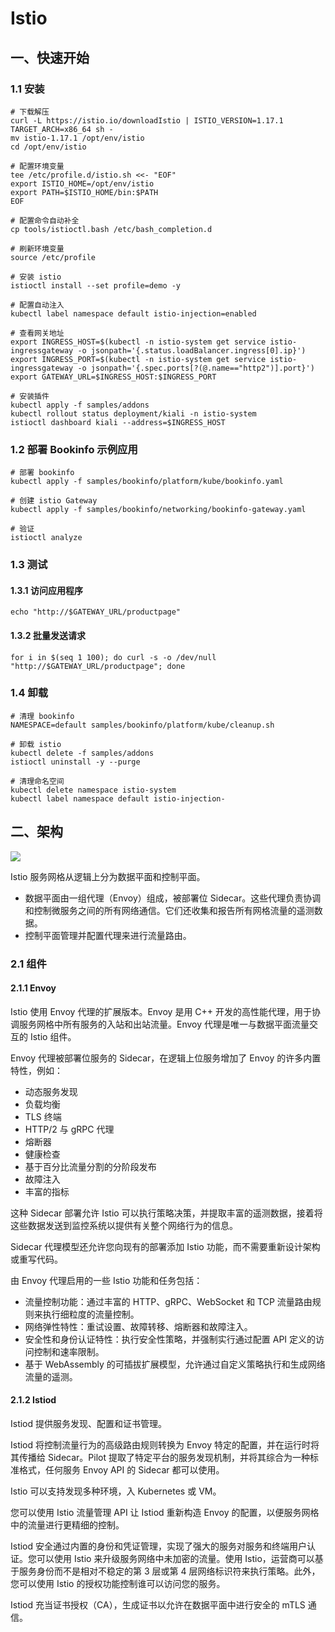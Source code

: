 # Istio

## 一、快速开始

### 1.1 安装

```shell
# 下载解压
curl -L https://istio.io/downloadIstio | ISTIO_VERSION=1.17.1 TARGET_ARCH=x86_64 sh -
mv istio-1.17.1 /opt/env/istio
cd /opt/env/istio

# 配置环境变量
tee /etc/profile.d/istio.sh <<- "EOF"
export ISTIO_HOME=/opt/env/istio
export PATH=$ISTIO_HOME/bin:$PATH
EOF

# 配置命令自动补全
cp tools/istioctl.bash /etc/bash_completion.d

# 刷新环境变量
source /etc/profile
```

```shell
# 安装 istio
istioctl install --set profile=demo -y

# 配置自动注入
kubectl label namespace default istio-injection=enabled

# 查看网关地址
export INGRESS_HOST=$(kubectl -n istio-system get service istio-ingressgateway -o jsonpath='{.status.loadBalancer.ingress[0].ip}')
export INGRESS_PORT=$(kubectl -n istio-system get service istio-ingressgateway -o jsonpath='{.spec.ports[?(@.name=="http2")].port}')
export GATEWAY_URL=$INGRESS_HOST:$INGRESS_PORT

# 安装插件
kubectl apply -f samples/addons
kubectl rollout status deployment/kiali -n istio-system
istioctl dashboard kiali --address=$INGRESS_HOST
```

### 1.2 部署 Bookinfo 示例应用

```shell
# 部署 bookinfo
kubectl apply -f samples/bookinfo/platform/kube/bookinfo.yaml

# 创建 istio Gateway
kubectl apply -f samples/bookinfo/networking/bookinfo-gateway.yaml

# 验证
istioctl analyze
```

### 1.3 测试

#### 1.3.1 访问应用程序

```shell
echo "http://$GATEWAY_URL/productpage"
```

#### 1.3.2 批量发送请求

```shell
for i in $(seq 1 100); do curl -s -o /dev/null "http://$GATEWAY_URL/productpage"; done
```

### 1.4 卸载

```shell
# 清理 bookinfo
NAMESPACE=default samples/bookinfo/platform/kube/cleanup.sh

# 卸载 istio
kubectl delete -f samples/addons
istioctl uninstall -y --purge

# 清理命名空间
kubectl delete namespace istio-system
kubectl label namespace default istio-injection-
```

## 二、架构

![](https://istio.io/latest/zh/docs/ops/deployment/architecture/arch.svg)

Istio 服务网格从逻辑上分为数据平面和控制平面。

-   数据平面由一组代理（Envoy）组成，被部署位 Sidecar。这些代理负责协调和控制微服务之间的所有网络通信。它们还收集和报告所有网格流量的遥测数据。
-   控制平面管理并配置代理来进行流量路由。

### 2.1 组件

#### 2.1.1 Envoy

Istio 使用 Envoy 代理的扩展版本。Envoy 是用 C++ 开发的高性能代理，用于协调服务网格中所有服务的入站和出站流量。Envoy 代理是唯一与数据平面流量交互的 Istio 组件。

Envoy 代理被部署位服务的 Sidecar，在逻辑上位服务增加了 Envoy 的许多内置特性，例如：

-   动态服务发现
-   负载均衡
-   TLS 终端
-   HTTP/2 与 gRPC 代理
-   熔断器
-   健康检查
-   基于百分比流量分割的分阶段发布
-   故障注入
-   丰富的指标

这种 Sidecar 部署允许 Istio 可以执行策略决策，并提取丰富的遥测数据，接着将这些数据发送到监控系统以提供有关整个网络行为的信息。

Sidecar 代理模型还允许您向现有的部署添加 Istio 功能，而不需要重新设计架构或重写代码。

由 Envoy 代理启用的一些 Istio 功能和任务包括：

-   流量控制功能：通过丰富的 HTTP、gRPC、WebSocket 和 TCP 流量路由规则来执行细粒度的流量控制。
-   网络弹性特性：重试设置、故障转移、熔断器和故障注入。
-   安全性和身份认证特性：执行安全性策略，并强制实行通过配置 API 定义的访问控制和速率限制。
-   基于 WebAssembly 的可插拔扩展模型，允许通过自定义策略执行和生成网络流量的遥测。

#### 2.1.2 Istiod

Istiod 提供服务发现、配置和证书管理。

Istiod 将控制流量行为的高级路由规则转换为 Envoy 特定的配置，并在运行时将其传播给 Sidecar。Pilot 提取了特定平台的服务发现机制，并将其综合为一种标准格式，任何服务 Envoy API 的 Sidecar 都可以使用。

Istio 可以支持发现多种环境，入 Kubernetes 或 VM。

您可以使用 Istio 流量管理 API 让 Istiod 重新构造 Envoy 的配置，以便服务网格中的流量进行更精细的控制。

Istiod 安全通过内置的身份和凭证管理，实现了强大的服务对服务和终端用户认证。您可以使用 Istio 来升级服务网络中未加密的流量。使用 Istio，运营商可以基于服务身份而不是相对不稳定的第 3 层或第 4 层网络标识符来执行策略。此外，您可以使用 Istio 的授权功能控制谁可以访问您的服务。

Istiod 充当证书授权（CA），生成证书以允许在数据平面中进行安全的 mTLS 通信。
